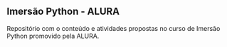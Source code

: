 ## Imersão Python - ALURA

Repositório com o conteúdo e atividades propostas no curso de Imersão Python promovido pela ALURA.
